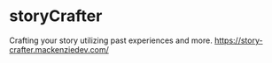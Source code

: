 # storyCrafter
Crafting your story utilizing past experiences and more. 
https://story-crafter.mackenziedev.com/

